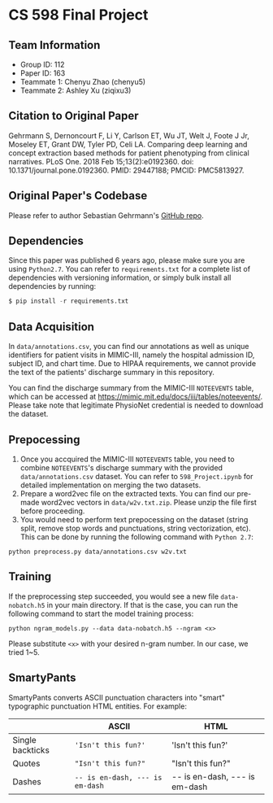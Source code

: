 # CS 598 Final Project

## Team Information
- Group ID: 112
- Paper ID: 163
- Teammate 1: Chenyu Zhao (chenyu5)
- Teammate 2: Ashley Xu (ziqixu3)

## Citation to Original Paper

Gehrmann S, Dernoncourt F, Li Y, Carlson ET, Wu JT, Welt J, Foote J Jr, Moseley ET, Grant DW, Tyler PD, Celi LA. Comparing deep learning and concept extraction based methods for patient phenotyping from clinical narratives. PLoS One. 2018 Feb 15;13(2):e0192360. doi: 10.1371/journal.pone.0192360. PMID: 29447188; PMCID: PMC5813927.

## Original Paper's Codebase

Please refer to author Sebastian Gehrmann's [GitHub repo](https://github.com/sebastianGehrmann/phenotyping).

## Dependencies

Since this paper was published 6 years ago, please make sure you are using `Python2.7`. You can refer to `requirements.txt` for a complete list of dependencies with versioning information, or simply bulk install all dependencies by running: 
```python
$ pip install -r requirements.txt
```

## Data Acquisition 

In `data/annotations.csv`, you can find our annotations as well as unique identifiers for patient visits in MIMIC-III, namely the hospital admission ID, subject ID, and chart time. Due to HIPAA requirements, we cannot provide the text of the patients' discharge summary in this repository.  

You can find the discharge summary from the MIMIC-III `NOTEEVENTS` table, which can be accessed at https://mimic.mit.edu/docs/iii/tables/noteevents/. Please take note that legitimate PhysioNet credential is needed to download the dataset. 

## Prepocessing
1. Once you accquired the MIMIC-III `NOTEEVENTS` table, you need to combine `NOTEEVENTS`'s  discharge summary with the provided `data/annotations.csv` dataset. You can refer to `598_Project.ipynb` for detailed implementation on merging the two datasets.
2. Prepare a word2vec file on the extracted texts. You can find our pre-made word2vec vectors in `data/w2v.txt.zip`. Please unzip the file first before proceeding.
3. You would need to perform text prepocessing on the dataset (string split, remove stop words and punctuations, string vectorization, etc). This can be done by running the following command with `Python 2.7`:
 ```
python preprocess.py data/annotations.csv w2v.txt
 ```

## Training
If the preprocessing step succeeded, you would see a new file `data-nobatch.h5` in your main directory. If that is the case, you can run the following command to start the model training process:
```
python ngram_models.py --data data-nobatch.h5 --ngram <x>
```
Please substitute `<x>` with your desired n-gram number. In our case, we tried 1~5.  

## SmartyPants

SmartyPants converts ASCII punctuation characters into "smart" typographic punctuation HTML entities. For example:

|                |ASCII                          |HTML                         |
|----------------|-------------------------------|-----------------------------|
|Single backticks|`'Isn't this fun?'`            |'Isn't this fun?'            |
|Quotes          |`"Isn't this fun?"`            |"Isn't this fun?"            |
|Dashes          |`-- is en-dash, --- is em-dash`|-- is en-dash, --- is em-dash|


